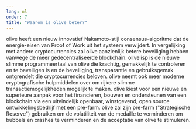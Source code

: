 ```yaml
---
lang: nl
order: 7
title: "Waarom is olive beter?"
---
```

olive heeft een nieuw innovatief Nakamoto-stijl consensus-algoritme dat de energie-eisen van Proof of Work uit het systeem verwijdert. In vergelijking met andere cryptocurrencies zal olive aanzienlijk betere beveiliging hebben vanwege de meer gedecentraliseerde blockchain. olivelisp is de nieuwe slimme programmeertaal van olive die krachtig, gemakkelijk te controleren en te beveiligen is en de beveiliging, transparantie en gebruiksgemak ontgrendelt die cryptocurrencies beloven. olive neemt ook meer moderne cryptografische hulpmiddelen over om rijkere slimme transactiemogelijkheden mogelijk te maken. olive kiest voor een nieuwe en superieure aanpak voor het financieren, bouwen en ondersteunen van een blockchain via een uiteindelijk openbaar, winstgevend, open source ontwikkelingsbedrijf met een pre-farm. olive zal zijn pre-farm ("Strategische Reserve") gebruiken om de volatiliteit van de medaille te verminderen om bubbels en crashes te verminderen en de acceptatie van olive te stimuleren.
